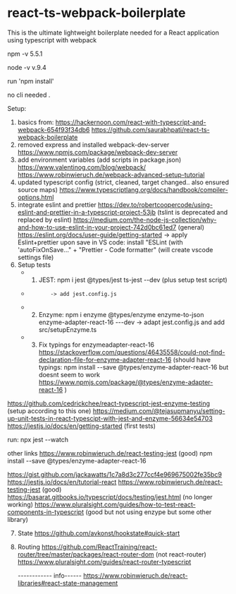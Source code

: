 # react-ts-webpack-boilerplate

This is the ultimate lightweight boilerplate needed for a React application using typescript with webpack

npm -v
5.5.1

node -v
v.9.4

run 'npm install'

no cli needed .

Setup:

1.  basics from:
    https://hackernoon.com/react-with-typescript-and-webpack-654f93f34db6
    https://github.com/saurabhpati/react-ts-webpack-boilerplate
2.  removed express and installed webpack-dev-server
    https://www.npmjs.com/package/webpack-dev-server
3.  add environment variables (add scripts in package.json)
    https://www.valentinog.com/blog/webpack/
    https://www.robinwieruch.de/webpack-advanced-setup-tutorial
4.  updated typescript config (strict, cleaned, target changed.. also ensured source maps)
    https://www.typescriptlang.org/docs/handbook/compiler-options.html
5.  integrate eslint and prettier
    https://dev.to/robertcoopercode/using-eslint-and-prettier-in-a-typescript-project-53jb (tslint is deprecated and replaced by eslint)
    https://medium.com/the-node-js-collection/why-and-how-to-use-eslint-in-your-project-742d0bc61ed7 (general)
    https://eslint.org/docs/user-guide/getting-started
    -> apply Eslint+prettier upon save in VS code: install "ESLint (with 'autoFixOnSave..." + "Prettier - Code formatter" (will create vscode settings file)
6.  Setup tests
    -   1. JEST: npm i jest @types/jest ts-jest --dev (plus setup test script)
    -            -> add jest.config.js
    -   2. Enzyme: npm i enzyme @types/enzyme enzyme-to-json enzyme-adapter-react-16 ---dev
           -> adapt jest.config.js and add src/setupEnzyme.ts
    -   3. Fix typings for enzymeadapter-react-16
           https://stackoverflow.com/questions/46435558/could-not-find-declaration-file-for-enzyme-adapter-react-16
           (should have typings: npm install --save @types/enzyme-adapter-react-16 but doesnt seem to work https://www.npmjs.com/package/@types/enzyme-adapter-react-16 )

https://github.com/cedrickchee/react-typescript-jest-enzyme-testing (setup according to this one)
https://medium.com/@tejasupmanyu/setting-up-unit-tests-in-react-typescipt-with-jest-and-enzyme-56634e54703
https://jestjs.io/docs/en/getting-started (first tests)

run: npx jest --watch

other links
https://www.robinwieruch.de/react-testing-jest (good)
npm install --save @types/enzyme-adapter-react-16

https://gist.github.com/jackawatts/1c7a8d3c277ccf4e969675002fe35bc9
https://jestjs.io/docs/en/tutorial-react
https://www.robinwieruch.de/react-testing-jest (good)
https://basarat.gitbooks.io/typescript/docs/testing/jest.html (no longer working)
https://www.pluralsight.com/guides/how-to-test-react-components-in-typescript (good but not using enzype but some other library)

7. State
   https://github.com/avkonst/hookstate#quick-start

8. Routing
   https://github.com/ReactTraining/react-router/tree/master/packages/react-router-dom (not react-router)
   https://www.pluralsight.com/guides/react-router-typescript

    ------------ info------
    https://www.robinwieruch.de/react-libraries#react-state-management

